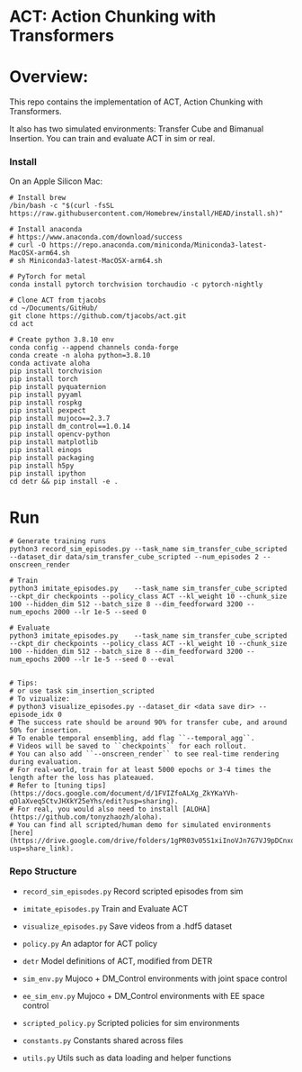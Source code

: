 # ACT: Action Chunking with Transformers

# Overview:
This repo contains the implementation of ACT, Action Chunking with Transformers.

It also has two simulated environments:
Transfer Cube and Bimanual Insertion.
You can train and evaluate ACT in sim or real.

### Install

On an Apple Silicon Mac:

    # Install brew
    /bin/bash -c "$(curl -fsSL https://raw.githubusercontent.com/Homebrew/install/HEAD/install.sh)"

    # Install anaconda
    # https://www.anaconda.com/download/success
    # curl -O https://repo.anaconda.com/miniconda/Miniconda3-latest-MacOSX-arm64.sh
    # sh Miniconda3-latest-MacOSX-arm64.sh

    # PyTorch for metal
    conda install pytorch torchvision torchaudio -c pytorch-nightly

    # Clone ACT from tjacobs
    cd ~/Documents/GitHub/
    git clone https://github.com/tjacobs/act.git
    cd act

    # Create python 3.8.10 env
    conda config --append channels conda-forge
    conda create -n aloha python=3.8.10
    conda activate aloha
    pip install torchvision
    pip install torch
    pip install pyquaternion
    pip install pyyaml
    pip install rospkg
    pip install pexpect
    pip install mujoco==2.3.7
    pip install dm_control==1.0.14
    pip install opencv-python
    pip install matplotlib
    pip install einops
    pip install packaging
    pip install h5py
    pip install ipython
    cd detr && pip install -e .

# Run

    # Generate training runs
    python3 record_sim_episodes.py --task_name sim_transfer_cube_scripted --dataset_dir data/sim_transfer_cube_scripted --num_episodes 2 --onscreen_render 

    # Train
    python3 imitate_episodes.py    --task_name sim_transfer_cube_scripted --ckpt_dir checkpoints --policy_class ACT --kl_weight 10 --chunk_size 100 --hidden_dim 512 --batch_size 8 --dim_feedforward 3200 --num_epochs 2000 --lr 1e-5 --seed 0

    # Evaluate
    python3 imitate_episodes.py    --task_name sim_transfer_cube_scripted --ckpt_dir checkpoints --policy_class ACT --kl_weight 10 --chunk_size 100 --hidden_dim 512 --batch_size 8 --dim_feedforward 3200 --num_epochs 2000 --lr 1e-5 --seed 0 --eval


    # Tips:
    # or use task sim_insertion_scripted
    # To vizualize:
    # python3 visualize_episodes.py --dataset_dir <data save dir> --episode_idx 0
    # The success rate should be around 90% for transfer cube, and around 50% for insertion.
    # To enable temporal ensembling, add flag ``--temporal_agg``.
    # Videos will be saved to ``checkpoints`` for each rollout.
    # You can also add ``--onscreen_render`` to see real-time rendering during evaluation.
    # For real-world, train for at least 5000 epochs or 3-4 times the length after the loss has plateaued.
    # Refer to [tuning tips](https://docs.google.com/document/d/1FVIZfoALXg_ZkYKaYVh-qOlaXveq5CtvJHXkY25eYhs/edit?usp=sharing).
    # For real, you would also need to install [ALOHA](https://github.com/tonyzhaozh/aloha).
    # You can find all scripted/human demo for simulated environments [here](https://drive.google.com/drive/folders/1gPR03v05S1xiInoVJn7G7VJ9pDCnxq9O?usp=share_link).


### Repo Structure
- ``record_sim_episodes.py`` Record scripted episodes from sim
- ``imitate_episodes.py`` Train and Evaluate ACT
- ``visualize_episodes.py`` Save videos from a .hdf5 dataset

- ``policy.py`` An adaptor for ACT policy
- ``detr`` Model definitions of ACT, modified from DETR

- ``sim_env.py`` Mujoco + DM_Control environments with joint space control
- ``ee_sim_env.py`` Mujoco + DM_Control environments with EE space control

- ``scripted_policy.py`` Scripted policies for sim environments

- ``constants.py`` Constants shared across files
- ``utils.py`` Utils such as data loading and helper functions


